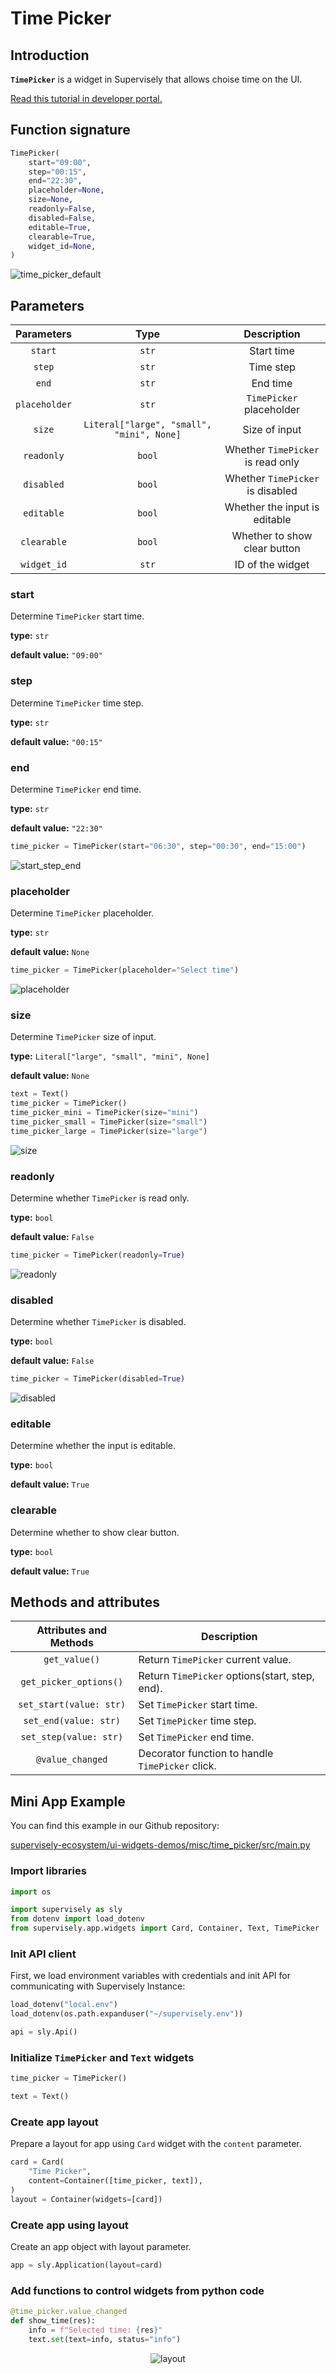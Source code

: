 # Time Picker

## Introduction

**`TimePicker`** is a widget in Supervisely that allows choise time on the UI.

[Read this tutorial in developer portal.](https://developer.supervise.ly/app-development/widgets/charts-and-plots/timepicker)

## Function signature

```python
TimePicker(
    start="09:00",
    step="00:15",
    end="22:30",
    placeholder=None,
    size=None,
    readonly=False,
    disabled=False,
    editable=True,
    clearable=True,
    widget_id=None,
)
```

![time_picker_default](https://user-images.githubusercontent.com/120389559/226362544-665389df-e819-4bc2-908c-8b1b6effaf84.gif)

## Parameters

|  Parameters   |                   Type                    |            Description            |
| :-----------: | :---------------------------------------: | :-------------------------------: |
|    `start`    |                   `str`                   |            Start time             |
|    `step`     |                   `str`                   |             Time step             |
|     `end`     |                   `str`                   |             End time              |
| `placeholder` |                   `str`                   |     `TimePicker` placeholder      |
|    `size`     | `Literal["large", "small", "mini", None]` |           Size of input           |
|  `readonly`   |                  `bool`                   | Whether `TimePicker` is read only |
|  `disabled`   |                  `bool`                   | Whether `TimePicker` is disabled  |
|  `editable`   |                  `bool`                   |   Whether the input is editable   |
|  `clearable`  |                  `bool`                   |   Whether to show clear button    |
|  `widget_id`  |                   `str`                   |         ID of the widget          |

### start

Determine `TimePicker` start time.

**type:** `str`

**default value:** `"09:00"`

### step

Determine `TimePicker` time step.

**type:** `str`

**default value:** `"00:15"`

### end

Determine `TimePicker` end time.

**type:** `str`

**default value:** `"22:30"`

```python
time_picker = TimePicker(start="06:30", step="00:30", end="15:00")
```

![start_step_end](https://user-images.githubusercontent.com/120389559/226368722-3419a5fc-7a7d-401b-8084-0138209007ce.gif)

### placeholder

Determine `TimePicker` placeholder.

**type:** `str`

**default value:** `None`

```python
time_picker = TimePicker(placeholder="Select time")
```

![placeholder](https://user-images.githubusercontent.com/120389559/226362933-1da5a4c1-d9a6-4ba3-85d2-831afb42e074.png)

### size

Determine `TimePicker` size of input.

**type:** `Literal["large", "small", "mini", None]`

**default value:** `None`

```python
text = Text()
time_picker = TimePicker()
time_picker_mini = TimePicker(size="mini")
time_picker_small = TimePicker(size="small")
time_picker_large = TimePicker(size="large")
```

![size](https://user-images.githubusercontent.com/120389559/226363690-95e2def4-9154-44ef-8469-f0b4132e76e1.png)

### readonly

Determine whether `TimePicker` is read only.

**type:** `bool`

**default value:** `False`

```python
time_picker = TimePicker(readonly=True)
```

![readonly](https://user-images.githubusercontent.com/120389559/226364643-d1f00154-accb-461f-a26a-971fa3a103e2.gif)

### disabled

Determine whether `TimePicker` is disabled.

**type:** `bool`

**default value:** `False`

```python
time_picker = TimePicker(disabled=True)
```

![disabled](https://user-images.githubusercontent.com/120389559/226365042-fb81b483-3a63-4e25-9cc3-d1c326631342.png)

### editable

Determine whether the input is editable.

**type:** `bool`

**default value:** `True`

### clearable

Determine whether to show clear button.

**type:** `bool`

**default value:** `True`

## Methods and attributes

| Attributes and Methods  | Description                                      |
| :---------------------: | ------------------------------------------------ |
|      `get_value()`      | Return `TimePicker` current value.               |
| `get_picker_options()`  | Return `TimePicker` options(start, step, end).   |
| `set_start(value: str)` | Set `TimePicker` start time.                     |
|  `set_end(value: str)`  | Set `TimePicker` time step.                      |
| `set_step(value: str)`  | Set `TimePicker` end time.                       |
|    `@value_changed`     | Decorator function to handle `TimePicker` click. |

## Mini App Example

You can find this example in our Github repository:

[supervisely-ecosystem/ui-widgets-demos/misc/time_picker/src/main.py](https://github.com/supervisely-ecosystem/ui-widgets-demos/blob/master/misc/time_picker/src/main.py)

### Import libraries

```python
import os

import supervisely as sly
from dotenv import load_dotenv
from supervisely.app.widgets import Card, Container, Text, TimePicker
```

### Init API client

First, we load environment variables with credentials and init API for communicating with Supervisely Instance:

```python
load_dotenv("local.env")
load_dotenv(os.path.expanduser("~/supervisely.env"))

api = sly.Api()
```

### Initialize `TimePicker` and `Text` widgets

```python
time_picker = TimePicker()

text = Text()
```

### Create app layout

Prepare a layout for app using `Card` widget with the `content` parameter.

```python
card = Card(
    "Time Picker",
    content=Container([time_picker, text]),
)
layout = Container(widgets=[card])
```

### Create app using layout

Create an app object with layout parameter.

```python
app = sly.Application(layout=card)
```

### Add functions to control widgets from python code

```python
@time_picker.value_changed
def show_time(res):
    info = f"Selected time: {res}"
    text.set(text=info, status="info")
```

<p align="center">
  <img src="https://user-images.githubusercontent.com/120389559/226366974-06d6fde5-11cc-4cdf-b743-93bf378b67fa.gif" alt="layout" />
</p>
